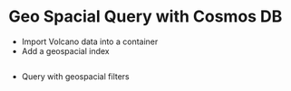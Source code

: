 # Geo Spacial Query with Cosmos DB

- Import Volcano data into a container
- Add a geospacial index

```json
```

- Query with geospacial filters
